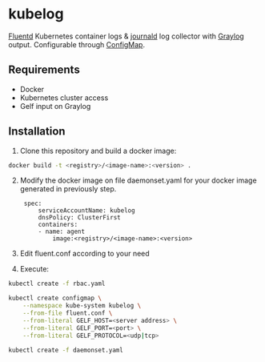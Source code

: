 # kubelog

[Fluentd](https://www.fluentd.org/) Kubernetes container logs & [journald](https://www.freedesktop.org/software/systemd/man/systemd-journald.service.html) log collector with [Graylog](https://www.graylog.org/) output.
Configurable through [ConfigMap](https://kubernetes.io/docs/tasks/configure-pod-container/configure-pod-configmap/).

## Requirements

* Docker
* Kubernetes cluster access 
* Gelf input on Graylog

## Installation

1. Clone this repository and build a docker image:

```sh
docker build -t <registry>/<image-name>:<version> .
```

2. Modify the docker image on file daemonset.yaml for your docker image generated in previously step.

        spec:
            serviceAccountName: kubelog
            dnsPolicy: ClusterFirst
            containers:
            - name: agent
                image:<registry>/<image-name>:<version>

3. Edit fluent.conf according to your need
4. Execute:
 
```sh
kubectl create -f rbac.yaml

kubectl create configmap \
    --namespace kube-system kubelog \
    --from-file fluent.conf \
    --from-literal GELF_HOST=<server address> \
    --from-literal GELF_PORT=<port> \
    --from-literal GELF_PROTOCOL=<udp|tcp>

kubectl create -f daemonset.yaml
```